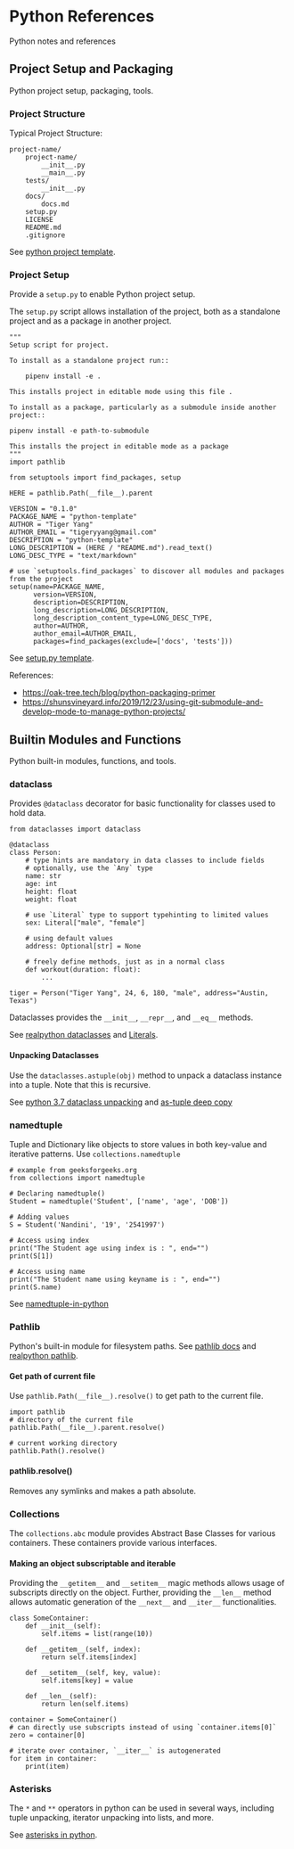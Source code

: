 # Python References

Python notes and references

## Project Setup and Packaging

Python project setup, packaging, tools.

### Project Structure

Typical Project Structure:

    project-name/
        project-name/
            __init__.py
            __main__.py
        tests/
            __init__.py
        docs/
            docs.md
        setup.py
        LICENSE
        README.md
        .gitignore

See [python project template](https://github.com/tigeryy2/python-template).

### Project Setup

Provide a `setup.py` to enable Python project setup.

The `setup.py` script allows installation of the project, both as a standalone project and as a package in another
project.

    """
    Setup script for project.
    
    To install as a standalone project run::
    
        pipenv install -e .
    
    This installs project in editable mode using this file .
    
    To install as a package, particularly as a submodule inside another project::

    pipenv install -e path-to-submodule

    This installs the project in editable mode as a package
    """
    import pathlib
    
    from setuptools import find_packages, setup
    
    HERE = pathlib.Path(__file__).parent
    
    VERSION = "0.1.0"
    PACKAGE_NAME = "python-template"
    AUTHOR = "Tiger Yang"
    AUTHOR_EMAIL = "tigeryyang@gmail.com"
    DESCRIPTION = "python-template"
    LONG_DESCRIPTION = (HERE / "README.md").read_text()
    LONG_DESC_TYPE = "text/markdown"
    
    # use `setuptools.find_packages` to discover all modules and packages from the project
    setup(name=PACKAGE_NAME,
          version=VERSION,
          description=DESCRIPTION,
          long_description=LONG_DESCRIPTION,
          long_description_content_type=LONG_DESC_TYPE,
          author=AUTHOR,
          author_email=AUTHOR_EMAIL,
          packages=find_packages(exclude=['docs', 'tests']))

See [setup.py template](https://github.com/tigeryy2/python-template/blob/main/setup.py).

References:

- https://oak-tree.tech/blog/python-packaging-primer
- https://shunsvineyard.info/2019/12/23/using-git-submodule-and-develop-mode-to-manage-python-projects/

## Builtin Modules and Functions

Python built-in modules, functions, and tools.

### dataclass

Provides `@dataclass` decorator for basic functionality for classes used to hold data.

    from dataclasses import dataclass

    @dataclass
    class Person:
        # type hints are mandatory in data classes to include fields
        # optionally, use the `Any` type
        name: str
        age: int
        height: float
        weight: float
        
        # use `Literal` type to support typehinting to limited values
        sex: Literal["male", "female"]
        
        # using default values
        address: Optional[str] = None
        
        # freely define methods, just as in a normal class
        def workout(duration: float):
            ...

    tiger = Person("Tiger Yang", 24, 6, 180, "male", address="Austin, Texas")

Dataclasses provides the `__init__`, `__repr__`, and `__eq__` methods.

See [realpython dataclasses](https://realpython.com/python-data-classes/)
and [Literals](https://adamj.eu/tech/2021/07/09/python-type-hints-how-to-use-typing-literal/).

#### Unpacking Dataclasses

Use the `dataclasses.astuple(obj)` method to unpack a dataclass instance into a tuple. Note that this is recursive.

See
[python 3.7 dataclass unpacking](https://stackoverflow.com/questions/37837520/implement-packing-unpacking-in-an-object)
and [as-tuple deep copy](https://stackoverflow.com/questions/51802109/why-is-dataclasses-astuple-returning-a-deepcopy-of-class-attributes/51802661#51802661)

### namedtuple

Tuple and Dictionary like objects to store values in both key-value and iterative patterns. Use `collections.namedtuple`

    # example from geeksforgeeks.org
    from collections import namedtuple
      
    # Declaring namedtuple()
    Student = namedtuple('Student', ['name', 'age', 'DOB'])
      
    # Adding values
    S = Student('Nandini', '19', '2541997')
      
    # Access using index
    print("The Student age using index is : ", end="")
    print(S[1])
      
    # Access using name
    print("The Student name using keyname is : ", end="")
    print(S.name)

See [namedtuple-in-python](https://www.geeksforgeeks.org/namedtuple-in-python/)

### Pathlib

Python's built-in module for filesystem paths. See [pathlib docs](https://docs.python.org/3/library/pathlib.html)
and [realpython pathlib](https://realpython.com/python-pathlib/).

#### Get path of current file

Use `pathlib.Path(__file__).resolve()` to get path to the current file.

    import pathlib
    # directory of the current file
    pathlib.Path(__file__).parent.resolve()
    
    # current working directory
    pathlib.Path().resolve()

#### pathlib.resolve()

Removes any symlinks and makes a path absolute.

### Collections

The `collections.abc` module provides Abstract Base Classes for various containers. These containers provide various
interfaces.

#### Making an object subscriptable and iterable

Providing the `__getitem__` and `__setitem__` magic methods allows usage of subscripts directly on the object.
Further, providing the `__len__` method allows automatic generation of the `__next__` and `__iter__` functionalities.

    class SomeContainer:
        def __init__(self):
            self.items = list(range(10))
    
        def __getitem__(self, index):
            return self.items[index]
    
        def __setitem__(self, key, value):
            self.items[key] = value
    
        def __len__(self):
            return len(self.items)

    container = SomeContainer()
    # can directly use subscripts instead of using `container.items[0]`
    zero = container[0]

    # iterate over container, `__iter__` is autogenerated
    for item in container:
        print(item)

### Asterisks

The `*` and `**` operators in python can be used in several ways, including tuple unpacking, iterator unpacking into
lists, and more.

See [asterisks in python](https://treyhunner.com/2018/10/asterisks-in-python-what-they-are-and-how-to-use-them/).